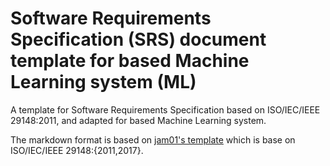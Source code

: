 # Software Requirements Specification (SRS) document template for based Machine Learning system (ML)

A template for Software Requirements Specification based on ISO/IEC/IEEE 29148:2011, and adapted for based Machine Learning system.

The markdown format is based on [jam01's template](https://github.com/jam01/SRS-Template/blob/master/template.md) which is base on ISO/IEC/IEEE 29148:{2011,2017}.

